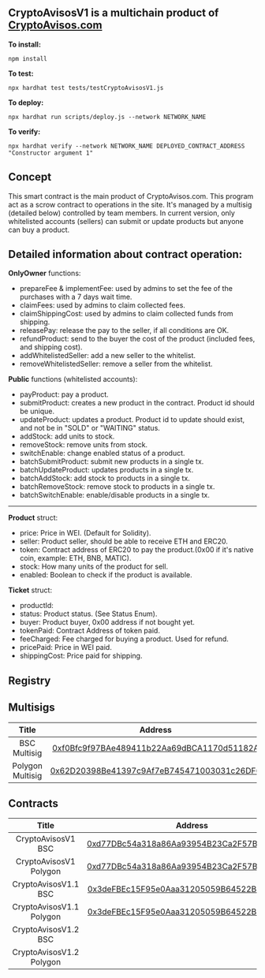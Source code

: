 ## **CryptoAvisosV1 is a multichain product of  [CryptoAvisos.com](https://cryptoavisos.com/)**

**To install:**

`npm install`

**To test:**

`npx hardhat test tests/testCryptoAvisosV1.js`

**To deploy:**

`npx hardhat run scripts/deploy.js --network NETWORK_NAME`

**To verify:**

`npx hardhat verify --network NETWORK_NAME DEPLOYED_CONTRACT_ADDRESS "Constructor argument 1"`

## Concept

This smart contract is the main product of CryptoAvisos.com. This program act as a scrow contract to operations in the site.
It's managed by a multisig (detailed below) controlled by team members. 
In current version, only whitelisted accounts (sellers) can submit or update products but anyone can buy a product.

## Detailed information about contract operation:

**OnlyOwner** functions:

- prepareFee & implementFee: used by admins to set the fee of the purchases with a 7 days wait time.
- claimFees: used by admins to claim collected fees.
- claimShippingCost: used by admins to claim collected funds from shipping.
- releasePay: release the pay to the seller, if all conditions are OK.
- refundProduct: send to the buyer the cost of the product (included fees, and shipping cost).
- addWhitelistedSeller: add a new seller to the whitelist.
- removeWhitelistedSeller: remove a seller from the whitelist.

**Public** functions (whitelisted accounts):

- payProduct: pay a product. 
- submitProduct: creates a new product in the contract. Product id should be unique.
- updateProduct: updates a product. Product id to update should exist, and not be in "SOLD" or "WAITING" status.
- addStock: add units to stock.
- removeStock: remove units from stock.
- switchEnable: change enabled status of a product.
- batchSubmitProduct: submit new products in a single tx.
- batchUpdateProduct: updates products in a single tx.
- batchAddStock: add stock to products in a single tx.
- batchRemoveStock: remove stock to products in a single tx.
- batchSwitchEnable: enable/disable products in a single tx.

----

**Product** struct:

- price: Price in WEI. (Default for Solidity).
- seller: Product seller, should be able to receive ETH and ERC20.
- token: Contract address of ERC20 to pay the product.(0x00 if it's native coin, example: ETH, BNB, MATIC).
- stock: How many units of the product for sell.
- enabled: Boolean to check if the product is available.

**Ticket** struct:
- productId: 
- status: Product status. (See Status Enum).
- buyer: Product buyer, 0x00 address if not bought yet.
- tokenPaid: Contract Address of token paid.
- feeCharged: Fee charged for buying a product. Used for refund.
- pricePaid: Price in WEI paid.
- shippingCost: Price paid for shipping.

## **Registry**

## Multisigs

|       **Title**        |                         **Address**                          |
| :--------------------: | :----------------------------------------------------------: |
|      BSC Multisig      | [0xf0Bfc9f97BAe489411b22Aa69dBCA1170d51182A](https://bscscan.com/address/0xf0Bfc9f97BAe489411b22Aa69dBCA1170d51182A) |
|    Polygon Multisig    | [0x62D20398Be41397c9Af7eB745471003031c26DF6](https://polygonscan.com/address/0x62D20398Be41397c9Af7eB745471003031c26DF6) |

## Contracts

|       **Title**        |                         **Address**                          |
| :--------------------: | :----------------------------------------------------------: |
|   CryptoAvisosV1 BSC   | [0xd77DBc54a318a86Aa93954B23Ca2F57BA1E3c0a9](https://bscscan.com/address/0xd77dbc54a318a86aa93954b23ca2f57ba1e3c0a9) |
| CryptoAvisosV1 Polygon | [0xd77DBc54a318a86Aa93954B23Ca2F57BA1E3c0a9](https://polygonscan.com/address/0xd77dbc54a318a86aa93954b23ca2f57ba1e3c0a9) |
|   CryptoAvisosV1.1 BSC   | [0x3deFBEc15F95e0Aaa31205059B64522BB3cF1828](https://bscscan.com/address/0x3deFBEc15F95e0Aaa31205059B64522BB3cF1828) |
| CryptoAvisosV1.1 Polygon | [0x3deFBEc15F95e0Aaa31205059B64522BB3cF1828](https://polygonscan.com/address/0x3deFBEc15F95e0Aaa31205059B64522BB3cF1828) |
|   CryptoAvisosV1.2 BSC   | [](https://bscscan.com/address/) |
| CryptoAvisosV1.2 Polygon | [](https://polygonscan.com/address/) |